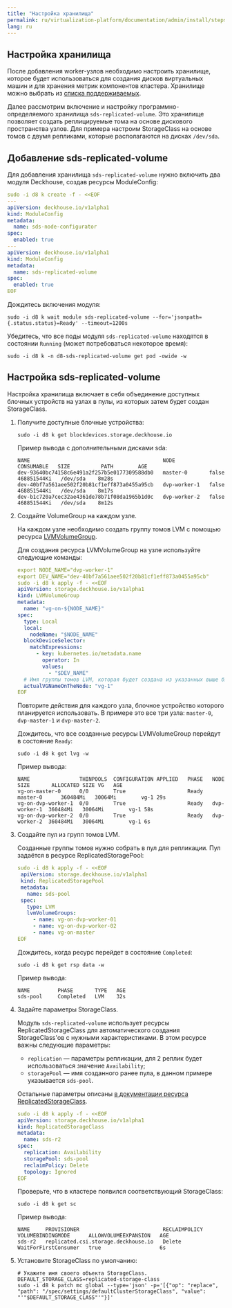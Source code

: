 ```yaml
---
title: "Настройка хранилища"
permalink: ru/virtualization-platform/documentation/admin/install/steps/storage.html
lang: ru
---
```


## Настройка хранилища

После добавления worker-узлов необходимо настроить хранилище, которое будет использоваться для создания дисков виртуальных машин и для хранения метрик компонентов кластера. Хранилище можно выбрать из [списка поддерживаемых](/products/virtualization-platform/documentation/about/requirements.html#поддерживаемые-хранилища).

Далее рассмотрим включение и настройку программно-определяемого хранилища `sds-replicated-volume`. Это хранилище позволяет создать реплицируемые тома на основе дискового пространства узлов. Для примера настроим StorageClass на основе томов с двумя репликами, которые располагаются на дисках `/dev/sda`.

## Добавление sds-replicated-volume

Для добавления хранилища `sds-replicated-volume` нужно включить два модуля Deckhouse, создав ресурсы ModuleConfig:

```yaml
sudo -i d8 k create -f - <<EOF
---
apiVersion: deckhouse.io/v1alpha1
kind: ModuleConfig
metadata:
  name: sds-node-configurator
spec:
  enabled: true
---
apiVersion: deckhouse.io/v1alpha1
kind: ModuleConfig
metadata:
  name: sds-replicated-volume
spec:
  enabled: true
EOF
```

Дождитесь включения модуля:

```shell
sudo -i d8 k wait module sds-replicated-volume --for='jsonpath={.status.status}=Ready' --timeout=1200s
```

Убедитесь, что все поды модуля `sds-replicated-volume` находятся в состоянии `Running` (может потребоваться некоторое время):

```shell
sudo -i d8 k -n d8-sds-replicated-volume get pod -owide -w
```

## Настройка sds-replicated-volume

Настройка хранилища включает в себя объединение доступных блочных устройств на узлах в пулы, из которых затем будет создан StorageClass.

1. Получите доступные блочные устройства:
  
   ```shell
   sudo -i d8 k get blockdevices.storage.deckhouse.io
   ```
  
   Пример вывода с дополнительными дисками sda:
  
   ```console
   NAME                                           NODE           CONSUMABLE   SIZE          PATH        AGE
   dev-93640bc74158c6e491a2f257b5e0177309588db0   master-0       false        468851544Ki   /dev/sda    8m28s
   dev-40bf7a561aee502f20b81cf1eff873a0455a95cb   dvp-worker-1   false        468851544Ki   /dev/sda    8m17s
   dev-b1c720a7cec32ae4361de78b71f08da1965b1d0c   dvp-worker-2   false        468851544Ki   /dev/sda    8m12s
   ```

1. Создайте VolumeGroup на каждом узле.

   На каждом узле необходимо создать группу томов LVM с помощью ресурса [LVMVolumeGroup](/products/virtualization-platform/reference/cr/lvmvolumegroup.html).

   Для создания ресурса LVMVolumeGroup на узле используйте следующие команды:
  
   ```yaml
   export NODE_NAME="dvp-worker-1"
   export DEV_NAME="dev-40bf7a561aee502f20b81cf1eff873a0455a95cb"
   sudo -i d8 k apply -f - <<EOF
   apiVersion: storage.deckhouse.io/v1alpha1
   kind: LVMVolumeGroup
   metadata:
     name: "vg-on-${NODE_NAME}"
   spec:
     type: Local
     local:
       nodeName: "$NODE_NAME"
     blockDeviceSelector:
       matchExpressions:
         - key: kubernetes.io/metadata.name
           operator: In
           values:
             - "$DEV_NAME"
     # Имя группы томов LVM, которая будет создана из указанных выше блочных устройств на выбранном узле.
     actualVGNameOnTheNode: "vg-1"
   EOF
   ```

   Повторите действия для каждого узла, блочное устройство которого планируется использовать. В примере это все три узла: `master-0`, `dvp-master-1` и `dvp-master-2`.

   Дождитесь, что все созданные ресурсы LVMVolumeGroup перейдут в состояние `Ready`:
  
   ```shell
   sudo -i d8 k get lvg -w
   ```
  
   Пример вывода:

   ```console
   NAME                THINPOOLS  CONFIGURATION APPLIED   PHASE   NODE          SIZE       ALLOCATED SIZE VG   AGE
   vg-on-master-0      0/0        True                    Ready   master-0      360484Mi   30064Mi        vg-1 29s
   vg-on-dvp-worker-1  0/0        True                    Ready   dvp-worker-1  360484Mi   30064Mi        vg-1 58s
   vg-on-dvp-worker-2  0/0        True                    Ready   dvp-worker-2  360484Mi   30064Mi        vg-1 6s
   ```

1. Создайте пул из групп томов LVM.

   Созданные группы томов нужно собрать в пул для репликации. Пул задаётся в ресурсе ReplicatedStoragePool:

   ```yaml
   sudo -i d8 k apply -f - <<EOF
    apiVersion: storage.deckhouse.io/v1alpha1
    kind: ReplicatedStoragePool
    metadata:
      name: sds-pool
    spec:
      type: LVM
      lvmVolumeGroups:
        - name: vg-on-dvp-worker-01
        - name: vg-on-dvp-worker-02
        - name: vg-on-master
   EOF
   ```
  
   Дождитесь, когда ресурс перейдет в состояние `Completed`:
  
   ```shell
   sudo -i d8 k get rsp data -w
   ```
  
   Пример вывода:

   ```console
   NAME         PHASE       TYPE   AGE
   sds-pool     Completed   LVM    32s
   ```

1. Задайте параметры StorageClass.

   Модуль `sds-replicated-volume` использует ресурсы ReplicatedStorageClass для автоматического создания StorageClass'ов с нужными характеристиками. В этом ресурсе важны следующие параметры:

   - `replication` — параметры репликации, для 2 реплик будет использоваться значение `Availability`;
   - `storagePool` — имя созданного ранее пула, в данном примере указывается `sds-pool`.
  
   Остальные параметры описаны [в документации ресурса ReplicatedStorageClass](/products/virtualization-platform/reference/cr/replicatedstorageclass.html).

   ```yaml
   sudo -i d8 k apply -f - <<EOF
   apiVersion: storage.deckhouse.io/v1alpha1
   kind: ReplicatedStorageClass
   metadata:
     name: sds-r2
   spec:
     replication: Availability
     storagePool: sds-pool
     reclaimPolicy: Delete
     topology: Ignored
   EOF
   ```

   Проверьте, что в кластере появился соответствующий StorageClass:

   ```shell
   sudo -i d8 k get sc
   ```

   Пример вывода:

   ```console
   NAME     PROVISIONER                           RECLAIMPOLICY   VOLUMEBINDINGMODE      ALLOWVOLUMEEXPANSION   AGE
   sds-r2   replicated.csi.storage.deckhouse.io   Delete          WaitForFirstConsumer   true                   6s
   ```

1. Установите StorageClass по умолчанию:

   ```shell
   # Укажите имя своего объекта StorageClass.
   DEFAULT_STORAGE_CLASS=replicated-storage-class
   sudo -i d8 k patch mc global --type='json' -p='[{"op": "replace", "path": "/spec/settings/defaultClusterStorageClass", "value": "'"$DEFAULT_STORAGE_CLASS"'"}]'
   ```
